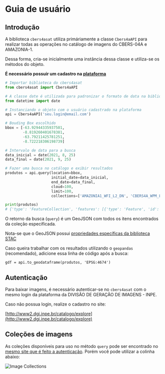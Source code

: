 # Guia de usuário

## Introdução

A biblioteca `cbers4asat` utiliza primáriamente a classe `Cbers4aAPI` para realizar todas as operações no catálogo de
imagens do CBERS-04A e AMAZONIA-1.

Dessa forma, cria-se inicialmente uma instância dessa classe e utiliza-se os métodos do objeto.

**É necessário possuir um cadastro na [plataforma](http://www2.dgi.inpe.br/catalogo/explore)**

```python
# Importar biblioteca do cbers4asat
from cbers4asat import Cbers4aAPI

# A classe date é utilizada para padronizar o formato de data na biblioteca
from datetime import date

# Instanciando o objeto com o usuário cadastrado na plataforma
api = Cbers4aAPI('seu.login@email.com')

# Bouding Box escolhido
bbox = [-63.92944335937501,
        -8.819260401678381,
        -63.79211425781251,
        -8.722218306198739]

# Intervalo de data para a busca
data_inicial = date(2021, 8, 25)
data_final = date(2021, 9, 25)

# Fazer uma busca no catálogo e exibir resultados
produtos = api.query(location=bbox,
                     initial_date=data_inicial,
                     end_date=data_final,
                     cloud=100,
                     limit=100,
                     collections=['AMAZONIA1_WFI_L2_DN', 'CBERS4A_WPM_L4_DN'])  # Opcional

print(produtos)
# {'type': 'FeatureCollection', 'features': [{'type': 'Feature', 'id': 'AMAZONIA1_WFI03901620210911CB11', ...
```

O retorno da busca (`query`) é um GeoJSON com todos os itens encontrados da coleção especificada.

Nota-se que o GeoJSON possui [propriedades específicas da biblioteca STAC](https://stacspec.org/en/about/stac-spec/)

Caso queira trabalhar com os resultados utilizando o `geopandas` (recomendado), adicione essa linha de código após a
busca:

```
gdf = api.to_geodataframe(produtos, 'EPSG:4674')
```

## Autenticação

Para baixar imagens, é necessário autenticar-se no `cbers4asat` com o mesmo login da plataforma da DIVISÃO DE
GERAÇÃO DE IMAGENS - INPE.

Caso não possua login, realize o cadastro no site:

[http://www2.dgi.inpe.br/catalogo/explore](http://www2.dgi.inpe.br/catalogo/explore)

## Coleções de imagens

As coleções disponíveis para uso no método `query` pode ser encontrado
no [mesmo site que é feito a autenticação](http://www2.dgi.inpe.br/catalogo/explore). Porém você pode utilizar a colinha
abaixo:

![Image Collections](img/collections.png)
